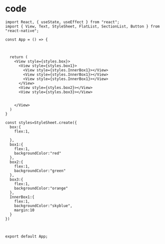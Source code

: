 


# code 



    import React, { useState, useEffect } from "react";
    import { View, Text, StyleSheet, FlatList, SectionList, Button } from "react-native";

    const App = () => {



      return (
        <View style={styles.box}>
          <View style={styles.box1}>
            <View style={styles.InnerBox1}></View>
            <View style={styles.InnerBox1}></View>
            <View style={styles.InnerBox1}></View>
          </View>
          <View style={styles.box2}></View>
          <View style={styles.box3}></View>


        </View>
      )
    }

    const styles=StyleSheet.create({
      box:{
        flex:1,

      },
      box1:{
        flex:1,
        backgroundColor:"red"
      },
      box2:{
        flex:1,
        backgroundColor:"green"
      },
      box3:{
        flex:1,
        backgroundColor:"orange"
      },
      InnerBox1:{
        flex:1,
        backgroundColor:"skyblue",
        margin:10
      }
    })



    export default App;
